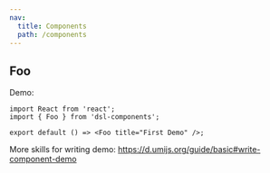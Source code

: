 ```yaml
---
nav:
  title: Components
  path: /components
---
```


## Foo

Demo:

```tsx
import React from 'react';
import { Foo } from 'dsl-components';

export default () => <Foo title="First Demo" />;
```

More skills for writing demo: https://d.umijs.org/guide/basic#write-component-demo
